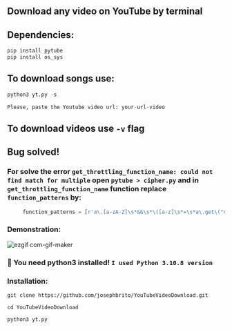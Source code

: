 ## Download any video on YouTube by terminal

## Dependencies:

```python
pip install pytube
pip install os_sys
```

## To download songs use:

```python
python3 yt.py -s

Please, paste the Youtube video url: your-url-video
```

## To download videos use `-v` flag

## Bug solved!

### For solve the error `get_throttling_function_name: could not find match for multiple` open `pytube > cipher.py` and in `get_throttling_function_name` function replace `function_patterns` by:

```python
     function_patterns = [r'a\.[a-zA-Z]\s*&&\s*\([a-z]\s*=\s*a\.get\("n"\)\)\s*&&\s*\([a-z]\s*=\s*([a-zA-Z0-9$]{2,3})(\[\d+\])?\([a-z]\)']
```

### Demonstration:

![ezgif com-gif-maker](https://user-images.githubusercontent.com/84200694/207482693-bf3a7c8c-c7ce-4291-9bc3-cfc493c8c457.gif)

### 🚦 You need python3 installed! `I used Python 3.10.8 version`

### Installation:

`git clone https://github.com/josephbrito/YouTubeVideoDownload.git`

`cd YouTubeVideoDownload`

`python3 yt.py`
